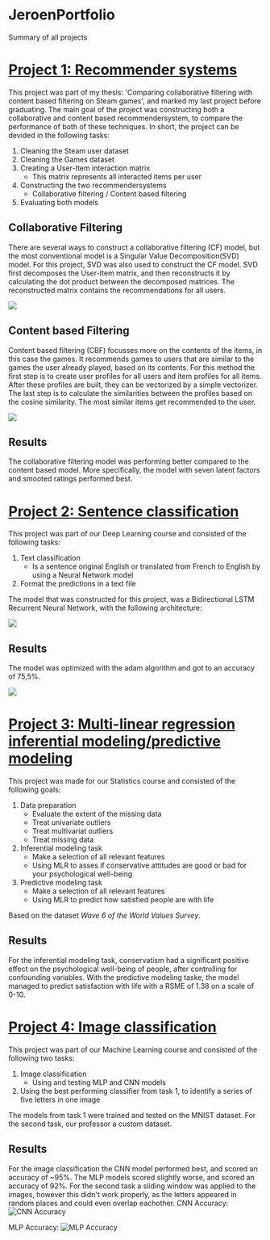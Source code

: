 # JeroenPortfolio
Summary of all projects


# [Project 1: Recommender systems]( https://github.com/JeroenSimonse/ThesisProject )

This project was part of my thesis: 'Comparing collaborative filtering with content based filtering on Steam games', and marked my last project before graduating.
The main goal of the project was constructing both a collaborative and content based recommendersystem, to compare the performance of both of these techniques. 
In short, the project can be devided in the following tasks:
1. Cleaning the Steam user dataset
2. Cleaning the Games dataset
3. Creating a User-Item interaction matrix
	* This matrix represents all interacted items per user
4. Constructing the two recommendersystems 
	* Collaborative filtering / Content based filtering
5. Evaluating both models

## Collaborative Filtering

There are several ways to construct a collaborative filtering (CF) model, but the most conventional model is a Singular Value Decomposition(SVD) model. 
For this project, SVD was also used to construct the CF model.
SVD first decomposes the User-Item matrix, and then reconstructs it by calculating the dot product between the decomposed matrices. 
The reconstructed matrix contains the recommendations for all users.

![](/images/cfmodel.png)

## Content based Filtering

Content based filtering (CBF) focusses more on the contents of the items, in this case the games. 
It recommends games to users that are similar to the games the user already played, based on its contents. 
For this method the first step is to create user profiles for all users and item profiles for all items. 
After these profiles are built, they can be vectorized by a simple vectorizer. 
The last step is to calculate the similarities between the profiles based on the cosine similarity. 
The most similar items get recommended to the user. 

![](/images/cbmodel.png)

## Results

The collaborative filtering model was performing better compared to the content based model. More specifically, the model with seven latent factors and smooted ratings performed best.



# [Project 2: Sentence classification]( https://github.com/JeroenSimonse/DeepLearningProject )
This project was part of our Deep Learning course and consisted of the following tasks:
1. Text classification
	* Is a sentence original English or translated from French to English by using a Neural Network model
2. Format the predictions in a text file 

The model that was constructed for this project, was a Bidirectional LSTM Recurrent Neural Network, with the following architecture:

![](/images/modelarchitecture.png)

## Results
The model was optimized with the adam algorithm and got to an accuracy of 75,5%.

![](/images/modelaccuracydl.png)


# [Project 3: Multi-linear regression inferential modeling/predictive modeling]( https://github.com/JeroenSimonse/StatisticsProject ) 

This project was made for our Statistics course and consisted of the following goals:
1. Data preparation
	* Evaluate the extent of the missing data
	* Treat univariate outliers
	* Treat multivariat outliers
	* Treat missing data
2. Inferential modeling task
	* Make a selection of all relevant features
	* Using MLR to asses if conservative attitudes are good or bad for your psychological well-being
3. Predictive modeling task
	* Make a selection of all relevant features
	* Using MLR to predict how satisfied people are with life

Based on the dataset *Wave 6 of the World Values Survey*.


## Results  
For the inferential modeling task, conservatism had a significant positive effect on the psychological well-being of people, after controlling for confounding variables.
With the predictive modeling taske, the model managed to predict satisfaction with life with a RSME of 1.38  on a scale of 0-10.


# [Project 4: Image classification]( https://github.com/JeroenSimonse/MachineLearningProject )

This project was part of our Machine Learning course and consisted of the following two tasks:
1. Image classification
	* Using and testing MLP and CNN models
2. Using the best performing classifier from task 1, to identify a series of five letters in one image

The models from task 1 were trained and tested on the MNIST dataset. For the second task, our professor a custom dataset. 

## Results
For the image classification the CNN model performed best, and scored an accuracy of ~95%. The MLP models scored slightly worse, and scored an accuracy of 92%.
For the second task a sliding window was applied to the images, however this didn't work properly, as the letters appeared in random places and could even overlap eachother. 
CNN Accuracy:
![CNN Accuracy](/images/cnnaccuracy.png) 

MLP Accuracy:
![MLP Accuracy](/images/mlpaccuracy.png) 


